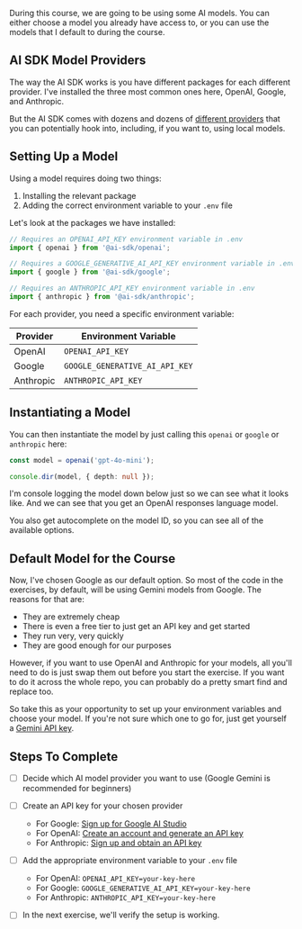 During this course, we are going to be using some AI models. You can either choose a model you already have access to, or you can use the models that I default to during the course.

## AI SDK Model Providers

The way the AI SDK works is you have different packages for each different provider. I've installed the three most common ones here, OpenAI, Google, and Anthropic.

But the AI SDK comes with dozens and dozens of [different providers](https://ai-sdk.dev/providers/ai-sdk-providers) that you can potentially hook into, including, if you want to, using local models.

## Setting Up a Model

Using a model requires doing two things:

1. Installing the relevant package
2. Adding the correct environment variable to your `.env` file

Let's look at the packages we have installed:

```ts
// Requires an OPENAI_API_KEY environment variable in .env
import { openai } from '@ai-sdk/openai';

// Requires a GOOGLE_GENERATIVE_AI_API_KEY environment variable in .env
import { google } from '@ai-sdk/google';

// Requires an ANTHROPIC_API_KEY environment variable in .env
import { anthropic } from '@ai-sdk/anthropic';
```

For each provider, you need a specific environment variable:

| Provider  | Environment Variable           |
| --------- | ------------------------------ |
| OpenAI    | `OPENAI_API_KEY`               |
| Google    | `GOOGLE_GENERATIVE_AI_API_KEY` |
| Anthropic | `ANTHROPIC_API_KEY`            |

## Instantiating a Model

You can then instantiate the model by just calling this `openai` or `google` or `anthropic` here:

```ts
const model = openai('gpt-4o-mini');

console.dir(model, { depth: null });
```

I'm console logging the model down below just so we can see what it looks like. And we can see that you get an OpenAI responses language model.

You also get autocomplete on the model ID, so you can see all of the available options.

## Default Model for the Course

Now, I've chosen Google as our default option. So most of the code in the exercises, by default, will be using Gemini models from Google. The reasons for that are:

- They are extremely cheap
- There is even a free tier to just get an API key and get started
- They run very, very quickly
- They are good enough for our purposes

However, if you want to use OpenAI and Anthropic for your models, all you'll need to do is just swap them out before you start the exercise. If you want to do it across the whole repo, you can probably do a pretty smart find and replace too.

So take this as your opportunity to set up your environment variables and choose your model. If you're not sure which one to go for, just get yourself a [Gemini API key](https://aistudio.google.com/apikey).

## Steps To Complete

- [ ] Decide which AI model provider you want to use (Google Gemini is recommended for beginners)

- [ ] Create an API key for your chosen provider
  - For Google: [Sign up for Google AI Studio](https://aistudio.google.com/apikey)
  - For OpenAI: [Create an account and generate an API key](https://platform.openai.com/api-keys)
  - For Anthropic: [Sign up and obtain an API key](https://console.anthropic.com/)

- [ ] Add the appropriate environment variable to your `.env` file
  - For OpenAI: `OPENAI_API_KEY=your-key-here`
  - For Google: `GOOGLE_GENERATIVE_AI_API_KEY=your-key-here`
  - For Anthropic: `ANTHROPIC_API_KEY=your-key-here`

- [ ] In the next exercise, we'll verify the setup is working.

